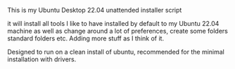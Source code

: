 This is my Ubuntu Desktop 22.04 unattended installer script

it will install all tools I like to have installed by default to my Ubuntu 22.04 machine as well as change around a lot of preferences,
create some folders standard folders etc. Adding more stuff as I think of it.

Designed to run on a clean install of ubuntu, recommended for the minimal installation with drivers.
